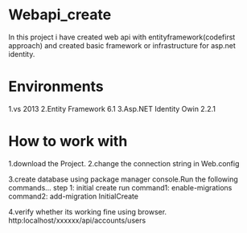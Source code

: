 # Webapi_create
In this project  i have created web api with entityframework(codefirst approach) and created basic framework or infrastructure for asp.net identity.
# Environments
1.vs 2013
2.Entity Framework 6.1
3.Asp.NET Identity Owin 2.2.1
# How to work with
1.download the Project.
2.change the connection string in Web.config

 <add name="DefaultConnection" connectionString="Server=**ServerName**;Database=BlogApiAuthenticationDB;User ID=UserId;Password=Password;" providerName="System.Data.SqlClient" />
 
 3.create database using package manager console.Run the following commands...
 step 1: initial create run 
 command1: enable-migrations
 command2:  add-migration InitialCreate
 
 4.verify whether its working fine using browser.
 http:localhost/xxxxxx/api/accounts/users
 
 
